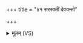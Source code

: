 +++
title = "४१ सरस्वतीं देवयन्तो"

+++
<details><summary>मूलम् (VS)</summary>

सर॑स्वतींदेव॒यन्तो॑ हवन्ते॒ सर॑स्वतीमध्व॒रे ता॒यमा॑ने। सर॑स्वतीं सु॒कृतो॑ हवन्ते॒सर॑स्वती दा॒शुषे॒ वार्यं॑ दात् ॥
</details>